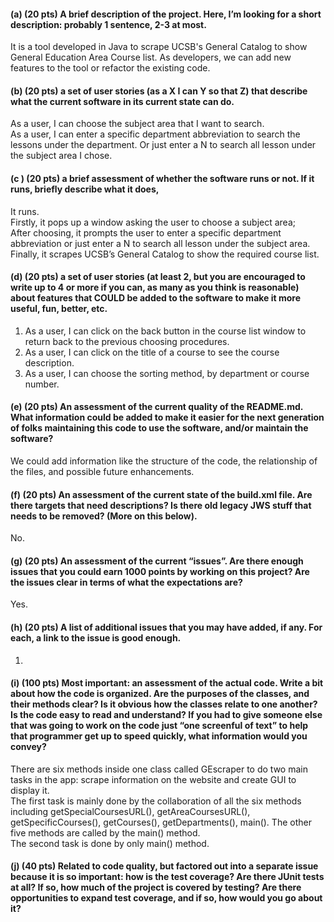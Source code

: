 #### (a) (20 pts) A brief description of the project. Here, I’m looking for a short description: probably 1 sentence, 2-3 at most.
It is a tool developed in Java to scrape UCSB's General Catalog to show General Education Area Course list. As developers, we can add new features to the tool or refactor the existing code.

#### (b) (20 pts) a set of user stories (as a X I can Y so that Z) that describe what the current software in its current state can do.
As a user, I can choose the subject area that I want to search.  
As a user, I can enter a specific department abbreviation to search the lessons under the department. Or just enter a N to search all lesson under the subject area I chose.
#### (c ) (20 pts) a brief assessment of whether the software runs or not. If it runs, briefly describe what it does,
It runs.  
Firstly, it pops up a window asking the user to choose a subject area;  
After choosing, it prompts the user to enter a specific department abbreviation or just enter a N to search all lesson under the subject area.
Finally, it scrapes UCSB’s General Catalog to show the required course list.
#### (d) (20 pts) a set of user stories (at least 2, but you are encouraged to write up to 4 or more if you can, as many as you think is reasonable) about features that COULD be added to the software to make it more useful, fun, better, etc.
1. As a user, I can click on the back button in the course list window to return back to the previous choosing procedures.
2. As a user, I can click on the title of a course to see the course description.
3. As a user, I can choose the sorting method, by department or course number.

#### (e) (20 pts) An assessment of the current quality of the README.md. What information could be added to make it easier for the next generation of folks maintaining this code to use the software, and/or maintain the software?
We could add information like the structure of the code, the relationship of the files, and possible future enhancements.
#### (f) (20 pts) An assessment of the current state of the build.xml file. Are there targets that need descriptions? Is there old legacy JWS stuff that needs to be removed? (More on this below).
No.
#### (g) (20 pts) An assessment of the current “issues”. Are there enough issues that you could earn 1000 points by working on this project? Are the issues clear in terms of what the expectations are?
Yes.
#### (h) (20 pts) A list of additional issues that you may have added, if any. For each, a link to the issue is good enough.
1. 
#### (i) (100 pts) Most important: an assessment of the actual code. Write a bit about how the code is organized. Are the purposes of the classes, and their methods clear? Is it obvious how the classes relate to one another? Is the code easy to read and understand? If you had to give someone else that was going to work on the code just “one screenful of text” to help that programmer get up to speed quickly, what information would you convey?
There are six methods inside one class called GEscraper to do two main tasks in the app: scrape information on the website and create GUI to display it.  
The first task is mainly done by the collaboration of all the six methods including getSpecialCoursesURL(), getAreaCoursesURL(), getSpecificCourses(), getCourses(), getDepartments(), main(). The other five methods are called by the main() method.  
The second task is done by only main() method.   
#### (j) (40 pts) Related to code quality, but factored out into a separate issue because it is so important: how is the test coverage? Are there JUnit tests at all? If so, how much of the project is covered by testing? Are there opportunities to expand test coverage, and if so, how would you go about it?